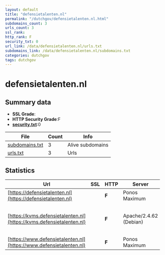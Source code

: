 ```yaml
---
layout: default
title: "defensietalenten.nl"
permalink: "/dutchgov/defensietalenten.nl.html"
subdomains_count: 3
urls_count: 3
ssl_rank: 
http_rank: F
security_txt: 0
url_link: /data/defensietalenten.nl/urls.txt
subdomains_link: /data/defensietalenten.nl/subdomains.txt
categories: dutchgov
tags: dutchgov
---
```



# defensietalenten.nl
## Summary data


 - **SSL Grade**:
 - **HTTP Security Grade**:F
 - **[security.txt](https://www.digitaleoverheid.nl/nieuws/standaard-security-txt-nu-verplicht-voor-overheid/)**:0


| File       | Count | Info |
|------------|-------|------|
|[subdomains.txt](/DutchGovScope/data/defensietalenten.nl/subdomains.txt)|3|Alive subdomains|
|[urls.txt](/DutchGovScope/data/defensietalenten.nl/urls.txt)|3|Urls|


## Statistics


| Url | SSL | HTTP | Server | Cookie | HSTS | CORS | CTO | CSP | XFO | XXP | RP |FP| Tech |Title |
|--------|-------|-------|------|------|------|------|------|------|------|------|------|------|------|------|
|[https://defensietalenten.nl](https://defensietalenten.nl)| | **F**|Ponos Maximum| | | | | | | | :white_check_mark: | |HSTS||
|[https://kvms.defensietalenten.nl](https://kvms.defensietalenten.nl)| | **F**|Apache/2.4.62 (Debian)| | | | | | | | :white_check_mark: | |Apache HTTP Server:2.4.62 Debian PHP:8.1.29||
|[https://www.defensietalenten.nl](https://www.defensietalenten.nl)| | **F**|Ponos Maximum| | | | | | | | :white_check_mark: | |HSTS||


